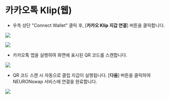 # 카카오톡 Klip(웹)

* 우측 상단 "Connect Wallet" 클릭 후, \[**카카오 Klip 지갑 연결**] 버튼을 클릭합니다.&#x20;

![](<../../.gitbook/assets/지갑연결하기 클립\_1.jpg>)

![](<../../.gitbook/assets/지갑연결하기 클립\_2.jpg>)

* 카카오톡 앱을 실행하여 화면에 표시된 QR 코드를 스캔합니다.&#x20;

![](<../../.gitbook/assets/지갑연결하기 클립\_3.jpg>)

* QR 코드 스캔 시 자동으로 클립 지갑이 실행됩니다.  \[**다음**] 버튼을 클릭하여 NEURONswap 서비스에 연결을 완료합니다.&#x20;

![](<../../.gitbook/assets/지갑연결하기 클립\_4.jpg>)

